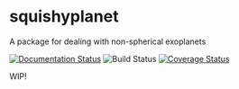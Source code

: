 # squishyplanet
A package for dealing with non-spherical exoplanets

[![Documentation Status](https://readthedocs.org/projects/squishyplanet/badge/?version=latest)](https://squishyplanet.readthedocs.io/en/latest/?badge=latest)
![Build Status](https://github.com/ben-cassese/squishyplanet/actions/workflows/tests.yml/badge.svg)
[![Coverage Status](https://coveralls.io/repos/github/ben-cassese/squishyplanet/badge.svg?branch=main&service=github)](https://coveralls.io/github/ben-cassese/squishyplanet?branch=main)

WIP!